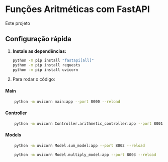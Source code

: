 # Funções Aritméticas com FastAPI

Este projeto 

## Configuração rápida

1. **Instale as dependências:**
    ```sh
    python -m pip install "fastapi[all]"
    python -m pip install requests
    python -m pip install uvicorn

    ```
2. Para rodar o código:

#### Main
```sh
    python -m uvicorn main:app --port 8000 --reload
```

#### Controller
```sh
    python -m uvicorn Controller.arithmetic_controller:app --port 8001 --reload
```

#### Models
```sh
    python -m uvicorn Model.sum_model:app --port 8002 --reload
```
```sh
    python -m uvicorn Model.multiply_model:app --port 8003 --reload
```